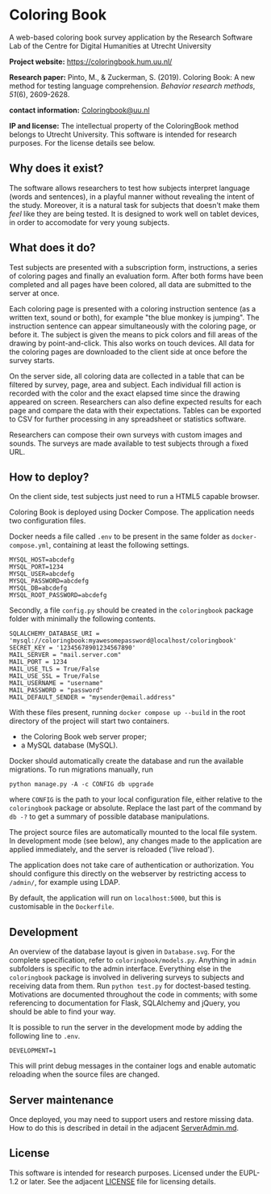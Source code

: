 # Coloring Book

A web-based coloring book survey application
by the Research Software Lab of the Centre for Digital Humanities at Utrecht University

**Project website:** https://coloringbook.hum.uu.nl/

**Research paper:** Pinto, M., & Zuckerman, S. (2019). Coloring Book: A new method for testing language comprehension. _Behavior research methods_, _51_(6), 2609-2628.

**contact information:** Coloringbook@uu.nl

**IP and license:** The intellectual property of the ColoringBook method belongs to Utrecht University. This software is intended for research purposes. For the license details see below.


## Why does it exist?

The software allows researchers to test how subjects interpret language (words and sentences), in a playful manner without revealing the intent of the study. Moreover, it is a natural task for subjects that doesn't make them *feel* like they are being tested. It is designed to work well on tablet devices, in order to accomodate for very young subjects.


## What does it do?

Test subjects are presented with a subscription form, instructions, a series of coloring pages and finally an evaluation form. After both forms have been completed and all pages have been colored, all data are submitted to the server at once.

Each coloring page is presented with a coloring instruction sentence (as a written text, sound or both), for example "the blue monkey is jumping". The instruction sentence can appear simultaneously with the coloring page, or before it. The subject is given the means to pick colors and fill areas of the drawing by point-and-click. This also works on touch devices. All data for the coloring pages are downloaded to the client side at once before the survey starts.

On the server side, all coloring data are collected in a table that can be filtered by survey, page, area and subject. Each individual fill action is recorded with the color and the exact elapsed time since the drawing appeared on screen. Researchers can also define expected results for each page and compare the data with their expectations. Tables can be exported to CSV for further processing in any spreadsheet or statistics software.

Researchers can compose their own surveys with custom images and sounds. The surveys are made available to test subjects through a fixed URL.


## How to deploy?

On the client side, test subjects just need to run a HTML5 capable browser.

Coloring Book is deployed using Docker Compose. The application needs two configuration files. 

Docker needs a file called `.env` to be present in the same folder as `docker-compose.yml`, containing at least the following settings.

    MYSQL_HOST=abcdefg
    MYSQL_PORT=1234
    MYSQL_USER=abcdefg
    MYSQL_PASSWORD=abcdefg
    MYSQL_DB=abcdefg
    MYSQL_ROOT_PASSWORD=abcdefg

Secondly, a file `config.py` should be created in the `coloringbook` package folder with minimally the following contents.

    SQLALCHEMY_DATABASE_URI = 'mysql://coloringbook:myawesomepassword@localhost/coloringbook'
    SECRET_KEY = '12345678901234567890'
    MAIL_SERVER = "mail.server.com"
    MAIL_PORT = 1234
    MAIL_USE_TLS = True/False
    MAIL_USE_SSL = True/False
    MAIL_USERNAME = "username"
    MAIL_PASSWORD = "password"
    MAIL_DEFAULT_SENDER = "mysender@email.address"

With these files present, running `docker compose up --build` in the root directory of the project will start two containers.

- the Coloring Book web server proper;
- a MySQL database (MySQL).

Docker should automatically create the database and run the available migrations. To run migrations manually, run

    python manage.py -A -c CONFIG db upgrade

where `CONFIG` is the path to your local configuration file, either relative to the `coloringbook` package or absolute. Replace the last part of the command by `db -?` to get a summary of possible database manipulations.

The project source files are automatically mounted to the local file system. In development mode (see below), any changes made to the application are applied immediately, and the server is reloaded ('live reload').

The application does not take care of authentication or authorization. You should configure this directly on the webserver by restricting access to `/admin/`, for example using LDAP.

By default, the application will run on `localhost:5000`, but this is customisable in the `Dockerfile`.


## Development

An overview of the database layout is given in `Database.svg`. For the complete specification, refer to `coloringbook/models.py`. Anything in `admin` subfolders is specific to the admin interface. Everything else in the `coloringbook` package is involved in delivering surveys to subjects and receiving data from them. Run `python test.py` for doctest-based testing. Motivations are documented throughout the code in comments; with some referencing to documentation for Flask, SQLAlchemy and jQuery, you should be able to find your way.

It is possible to run the server in the development mode by adding the following line to `.env`. 

```
DEVELOPMENT=1
``` 

This will print debug messages in the container logs and enable automatic reloading when the source files are changed.


## Server maintenance

Once deployed, you may need to support users and restore missing data. How to do this is described in detail in the adjacent [ServerAdmin.md](ServerAdmin.md).


## License

This software is intended for research purposes. Licensed under the EUPL-1.2 or later. See the adjacent [LICENSE](LICENSE) file for licensing details.
